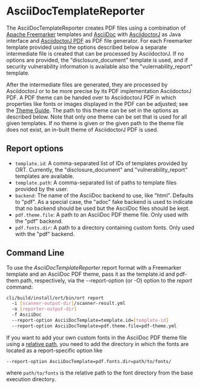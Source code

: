 # AsciiDocTemplateReporter

The AsciiDocTemplateReporter creates PDF files using a combination of [Apache Freemarker][1] templates and [AsciiDoc][2]
with [AsciidoctorJ][3] as Java interface and [AsciidoctorJ PDF][4] as PDF file generator.
For each Freemarker template provided using the options described below a separate intermediate file is created that can be
processed by AsciidoctorJ. If no options are provided, the "disclosure_document" template is used, and if security
vulnerability information is available also the "vulernability_report" template.

After the intermediate files are generated, they are processed by AsciidoctorJ or to be more precise by its PDF
implementation AsciidoctorJ PDF. A PDF theme can be handed over to AsciidoctorJ PDF in which properties like fonts or
images displayed in the PDF can be adjusted; see the [Theme Guide][5].
The path to this theme can be set in the options as described below.
Note that only one theme can be set that is used for all given templates. If no theme is given or the given path to
the theme file does not exist, an in-built theme of AsciidoctorJ PDF is used.

## Report options

* `template.id`: A comma-separated list of IDs of templates provided by ORT. Currently, the "disclosure_document" and
                 "vulnerability_report" templates are available.
* `template.path`: A comma-separated list of paths to template files provided by the user.
* `backend`: The name of the AsciiDoc backend to use, like "html". Defaults to "pdf". As a special case, the "adoc"
             fake backend is used to indicate that no backend should be used but the AsciiDoc files should be kept.
* `pdf.theme.file`: A path to an AsciiDoc PDF theme file. Only used with the "pdf" backend.
* `pdf.fonts.dir`: A path to a directory containing custom fonts. Only used with the "pdf" backend.

## Command Line

To use the _AsciiDocTemplateReporter_ report format with a Freemarker template and an AsciiDoc PDF theme, pass it as
the template.id and pdf-them.path, respectively, via the --report-option (or -O) option to the _report_ command:

```bash
cli/build/install/ort/bin/ort report
  -i [scanner-output-dir]/scanner-result.yml
  -o [reporter-output-dir]
  -f AsciiDoc
  --report-option AsciiDocTemplate=template.id=[template-id]
  --report-option AsciiDocTemplate=pdf.theme.file=pdf-theme.yml
```

If you want to add your own custom fonts in the AsciiDoc PDF theme file using a [relative path][6],
you need to add the directory in which the fonts are located as a report-specific option like

    --report-option AsciiDocTemplate=pdf.fonts.dir=path/to/fonts/

where `path/to/fonts` is the relative path to the font directory from the base execution directory.

[1]: https://freemarker.apache.org
[2]: https://asciidoc.org/
[3]: https://github.com/asciidoctor/asciidoctorj
[4]: https://github.com/asciidoctor/asciidoctorj-pdf
[5]: https://github.com/asciidoctor/asciidoctor-pdf/blob/master/docs/theming-guide.adoc
[6]: https://github.com/asciidoctor/asciidoctor-pdf/blob/master/docs/theming-guide.adoc#configuring-the-font-search-path

